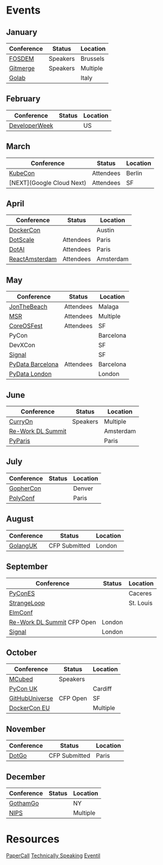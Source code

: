 # Events

## January

|Conference                       |Status       |Location     |
|---------------------------------|-------------|-------------|
|[FOSDEM](https://fosdem.org/)    |Speakers     |Brussels     |
|[Gitmerge](http://git-merge.com/)|Speakers     |Multiple     |
|[Golab](https://golab.io/)       |             |Italy        |

## February

|Conference                       |Status       |Location     |
|---------------------------------|-------------|-------------|
|[DeveloperWeek](http://www.developerweek.com/)    |             |US     |

## March

|Conference                       |Status       |Location     |
|---------------------------------|-------------|-------------|
|[KubeCon](http://events.linuxfoundation.org/events/cloudnativecon-and-kubecon-europe) |Attendees          |Berlin         |
|[NEXT](Google Cloud Next)        |Attendees             |SF           |

## April

|Conference                       |Status       |Location     |
|---------------------------------|-------------|-------------|
|[DockerCon](https://www.docker.com/events/dockercon) |             |Austin     |
|[DotScale](https://www.dotscale.io/)|Attendees  |Paris        |
|[DotAI](https://www.dotai.io/)   |Attendees      |Paris        |
|[ReactAmsterdam](https://react.amsterdam/) |Attendees  |Amsterdam    |

## May

|Conference                       |Status       |Location     |
|---------------------------------|-------------|-------------|
|[JonTheBeach](https://jonthebeach.com/) |Attendees |Malaga    |
|[MSR](msrconf.org)               |Attendees     |Multiple  |
|[CoreOSFest](https://coreos.com/fest/) |Attendees             |SF           |
|PyCon                            |             |Barcelona      |
|DevXCon                          |             |SF           |
|[Signal](https://www.twilio.com/signal) |             |SF           |
|[PyData Barcelona](https://pydata.org/barcelona2017/)| Attendees|Barcelona|
|[PyData London](https://pydata.org/london2017/)| |London|

## June

|Conference                       |Status       |Location     |
|---------------------------------|-------------|-------------|
|[CurryOn](http://www.curry-on.org/2017/)  |Speakers   |Multiple        |
|[Re-Work DL Summit](https://www.re-work.co/events/machine-intelligence-summit-amsterdam-2017)  |             |Amsterdam |
|[PyParis](http://pyparis.org/)   |             |Paris     |

## July

|Conference                       |Status       |Location     |
|---------------------------------|-------------|-------------|
|[GopherCon](https://gophercon.com/)|             |Denver             |
|[PolyConf](https://polyconf.com/)|             |Paris        |

## August

|Conference                       |Status       |Location     |
|---------------------------------|-------------|-------------|
|[GolangUK](https://www.golanguk.com/) |CFP Submitted             |London  |

## September

|Conference                       |Status       |Location     |
|---------------------------------|-------------|-------------|
|[PyConES](https://2017.es.pycon.org/es/)|             |Caceres |
|[StrangeLoop](https://www.thestrangeloop.com/) |             |St. Louis        |
|[ElmConf](https://www.elm-conf.us/)|             |             |St. Louis|
|[Re-Work DL Summit](https://www.re-work.co/events/deep-learning-summit-london-2017)   CFP Open          |London   |
|[Signal](https://www.twilio.com/signal/london)             |London   |

## October

|Conference                       |Status       |Location     |
|---------------------------------|-------------|-------------|
|[MCubed](http://www.mcubed.london/)|Speakers             |             |
|[PyCon UK](http://2017.pyconuk.org/) |             |Cardiff             |
|[GitHubUniverse](https://githubuniverse.com/)|CFP Open     |SF             |
|[DockerCon EU](https://europe-2017.dockercon.com/)    |             |Multiple      |

## November

|Conference                       |Status       |Location     |
|---------------------------------|-------------|-------------|
|[DotGo](https://www.dotgo.io/)   |CFP Submitted        |Paris        |

## December

|Conference                       |Status       |Location     |
|---------------------------------|-------------|-------------|
|[GothamGo](http://gothamgo.com/) |             |NY           |
|[NIPS](https://nips.cc/)         |             |Multiple     |



# Resources
[PaperCall](]https://www.papercall.io/)
[Technically Speaking](https://tinyletter.com/techspeak)
[Eventil](https://eventil.com/events/)
